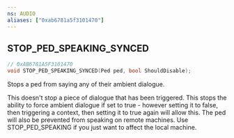 ```yaml
---
ns: AUDIO
aliases: ["0xab6781a5f3101470"]
---
```

## STOP_PED_SPEAKING_SYNCED

```c
// 0xAB6781A5F3101470
void STOP_PED_SPEAKING_SYNCED(Ped ped, bool ShouldDisable);
```

Stops a ped from saying any of their ambient dialogue.

This doesn't stop a piece of dialogue that has been triggered. This stops the ability to force ambient dialogue if set to true - however setting it to false, then triggering a context, then setting it to true again will allow this. The ped will also be prevented from speaking on remote machines. Use STOP_PED_SPEAKING if you just want to affect the local machine.

